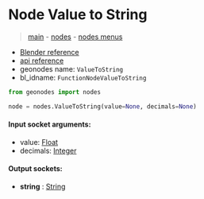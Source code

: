 # Node Value to String

> [main](../structure.md) - [nodes](nodes.md) - [nodes menus](nodes_menus.md)

- [Blender reference](https://docs.blender.org/manual/en/latest/modeling/geometry_nodes/text/value_to_string.html)
- [api reference](https://docs.blender.org/api/current/bpy.types.FunctionNodeValueToString.html)
- geonodes name: `ValueToString`
- bl_idname: `FunctionNodeValueToString`

```python
from geonodes import nodes

node = nodes.ValueToString(value=None, decimals=None)
```

#### Input socket arguments:

- value: [Float](Float.md)
- decimals: [Integer](Integer.md)

#### Output sockets:

- **string** : [String](String)

